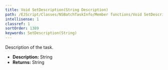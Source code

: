 ```yaml
---
title: Void SetDescription(String Description)
path: /EJScript/Classes/NSBatchTaskInfo/Member functions/Void SetDescription(String p_0)
intellisense: 1
classref: 1
sortOrder: 1389
keywords: SetDescription(String)
---
```



Description of the task.



* **Description:** String
* **Returns:** String


